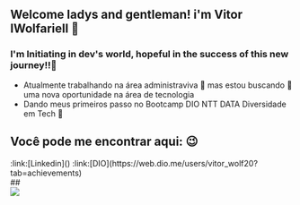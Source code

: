 ## Welcome ladys and gentleman! i'm Vitor lWolfariell 👋
### I'm Initiating in dev's world, hopeful in the success of this new journey!!:angel:

- Atualmente trabalhando na área administraviva :office: mas estou buscando :telescope: uma nova oportunidade na área de tecnologia
- Dando meus primeiros passo no Bootcamp DIO NTT DATA Diversidade em Tech 🌱

## Você pode me encontrar aqui: :wink:
<div "display>
:link:[Linkedin]()
:link:[DIO](https://web.dio.me/users/vitor_wolf20?tab=achievements)
</div>
##
<div>
<a href="https://www.linkedin.com/in/vitor-gui/" target="_blank"><img src="https://img.shields.io/badge/LinkedIn-0077B5?style=for-the-badge&logo=linkedin&logoColor=white" target="_blank"></a>
</div>

<!--
**lWolfariell/lWolfariell** is a ✨ _special_ ✨ repository because its `README.md` (this file) appears on your GitHub profile.

Here are some ideas to get you started:

- 🔭 I’m currently working on ...
- 🌱 I’m currently learning ...
- 👯 I’m looking to collaborate on ...
- 🤔 I’m looking for help with ...
- 💬 Ask me about ...
- 📫 How to reach me: ...
- 😄 Pronouns: ...
- ⚡ Fun fact: ...
-->

